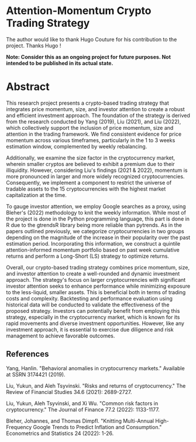 # Attention-Momentum Crypto Trading Strategy

The author would like to thank Hugo Couture for his contribution to the project. Thanks Hugo ! 

**Note: Consider this as an ongoing project for future purposes. Not intended to be published in its actual state.**

# Abstract

This research project presents a crypto-based trading strategy that integrates price momentum, size, and investor attention to create a robust and efficient investment approach. The foundation of the strategy is derived from the research conducted by Yang (2019), Liu (2021), and Liu (2022), which collectively support the inclusion of price momentum, size and attention in the trading framework. We find consistent evidence for price momentum across various timeframes, particularly in the 1 to 3 weeks estimation window, complemented by weekly rebalancing.

Additionally, we examine the size factor in the cryptocurrency market, wherein smaller cryptos are believed to exhibit a premium due to their illiquidity. However, considering Liu's findings (2021 & 2022), momentum is more pronounced in larger and more widely recognized cryptocurrencies. Consequently, we implement a component to restrict the universe of tradable assets to the 15 cryptocurrencies with the highest market capitalization at the time.

To gauge investor attention, we employ Google searches as a proxy, using Bleher's (2022) methodology to knit the weekly information. While most of the project is done in the Python programming language, this part is done in R due to the gtrendsR library being more reliable than pytrends. As in the papers outlined previously, we categorize cryptocurrencies in two groups depending on the magnitude of the increase in their popularity over the past estimation period. Incorporating this information, we construct a quintile attention-informed momentum portfolio based on past week cumulative returns and perform a Long-Short (LS) strategy to optimize returns.

Overall, our crypto-based trading strategy combines price momentum, size, and investor attention to create a well-rounded and dynamic investment approach. The strategy's focus on larger cryptocurrencies with significant investor attention seeks to enhance performance while minimizing exposure to the less-liquid, smaller assets. This is beneficial both in terms of trading costs and complexity. Backtesting and performance evaluation using historical data will be conducted to validate the effectiveness of the proposed strategy. Investors can potentially benefit from employing this strategy, especially in the cryptocurrency market, which is known for its rapid movements and diverse investment opportunities. However, like any investment approach, it is essential to exercise due diligence and risk management to achieve favorable outcomes.

## References 

Yang, Hanlin. "Behavioral anomalies in cryptocurrency markets." Available at SSRN 3174421 (2019).

Liu, Yukun, and Aleh Tsyvinski. "Risks and returns of cryptocurrency." The Review of Financial Studies 34.6 (2021): 2689-2727.

Liu, Yukun, Aleh Tsyvinski, and Xi Wu. "Common risk factors in cryptocurrency." The Journal of Finance 77.2 (2022): 1133-1177.

Bleher, Johannes, and Thomas Dimpfl. "Knitting Multi-Annual High-Frequency Google Trends to Predict Inflation and Consumption." Econometrics and Statistics 24 (2022): 1-26.
